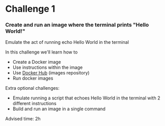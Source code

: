 # Challenge 1
### Create and run an image where the terminal prints "Hello World!"
Emulate the act of running echo Hello World in the terminal

In this challenge we'll learn how to
- Create a Docker image
- Use instructions within the image
- Use [Docker Hub](https://hub.docker.com/) (images repository)
- Run docker images

Extra optional challenges:
- Emulate running a script that echoes Hello World in the terminal with 2 different instructions
- Build and run an image in a single command

Advised time: 2h
